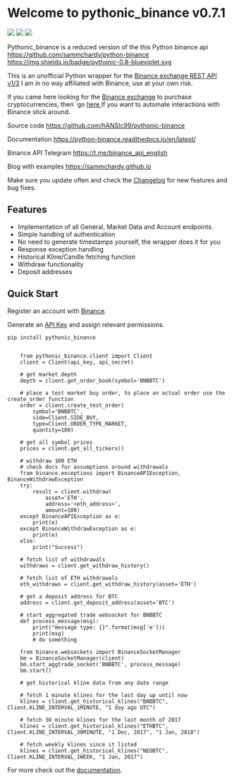 
# Welcome to pythonic_binance v0.7.1


[<img src="https://img.shields.io/badge/python--binance-0.7.1-yellow.svg">](https://github.com/sammchardy/python-binance/tree/v0.7.1)
[<img src="https://img.shields.io/pypi/pyversions/pythonic-binance.svg">](https://pypi.org/project/pythonic-binance/)
[<img src="https://img.shields.io/pypi/l/pythonic-binance.svg">](https://pypi.org/project/pythonic-binance/)





Pythonic_binance is a reduced version of the
this Python binance api https://github.com/sammchardy/python-binance
https://img.shields.io/badge/pythonic-0.8-blueviolet.svg




This is an unofficial Python wrapper for the [Binance exchange REST API v1/3](https://github.com/binance-exchange/binance-official-api-docs) I am in no way affiliated with Binance, use at your own risk.

If you came here looking for the [Binance exchange](https://www.binance.com/) to purchase cryptocurrencies, then `go [here ](https://www.binance.com/) If you want to automate interactions with Binance stick around.

Source code
  https://github.com/hANSIc99/pythonic-binance

Documentation
  https://python-binance.readthedocs.io/en/latest/

Binance API Telegram
  https://t.me/binance_api_english

Blog with examples
  https://sammchardy.github.io

Make sure you update often and check the [Changelog](https://python-binance.readthedocs.io/en/latest/changelog.html) for new features and bug fixes.

Features
--------

- Implementation of all General, Market Data and Account endpoints.
- Simple handling of authentication
- No need to generate timestamps yourself, the wrapper does it for you
- Response exception handling
- Historical Kline/Candle fetching function
- Withdraw functionality
- Deposit addresses

Quick Start
-----------

Register an account with [Binance](https://www.binance.com/).

Generate an [API Key](https://www.binance.com/userCenter/createApi.html) and assign relevant permissions.


```pip install pythonic_binance```


```

    from pythonic_binance.client import Client
    client = Client(api_key, api_secret)

    # get market depth
    depth = client.get_order_book(symbol='BNBBTC')

    # place a test market buy order, to place an actual order use the create_order function
    order = client.create_test_order(
        symbol='BNBBTC',
        side=Client.SIDE_BUY,
        type=Client.ORDER_TYPE_MARKET,
        quantity=100)

    # get all symbol prices
    prices = client.get_all_tickers()

    # withdraw 100 ETH
    # check docs for assumptions around withdrawals
    from binance.exceptions import BinanceAPIException, BinanceWithdrawException
    try:
        result = client.withdraw(
            asset='ETH',
            address='<eth_address>',
            amount=100)
    except BinanceAPIException as e:
        print(e)
    except BinanceWithdrawException as e:
        print(e)
    else:
        print("Success")

    # fetch list of withdrawals
    withdraws = client.get_withdraw_history()

    # fetch list of ETH withdrawals
    eth_withdraws = client.get_withdraw_history(asset='ETH')

    # get a deposit address for BTC
    address = client.get_deposit_address(asset='BTC')

    # start aggregated trade websocket for BNBBTC
    def process_message(msg):
        print("message type: {}".format(msg['e']))
        print(msg)
        # do something

    from binance.websockets import BinanceSocketManager
    bm = BinanceSocketManager(client)
    bm.start_aggtrade_socket('BNBBTC', process_message)
    bm.start()

    # get historical kline data from any date range

    # fetch 1 minute klines for the last day up until now
    klines = client.get_historical_klines("BNBBTC", Client.KLINE_INTERVAL_1MINUTE, "1 day ago UTC")

    # fetch 30 minute klines for the last month of 2017
    klines = client.get_historical_klines("ETHBTC", Client.KLINE_INTERVAL_30MINUTE, "1 Dec, 2017", "1 Jan, 2018")

    # fetch weekly klines since it listed
    klines = client.get_historical_klines("NEOBTC", Client.KLINE_INTERVAL_1WEEK, "1 Jan, 2017")
```

For more check out the [documentation](https://python-binance.readthedocs.io/en/latest/).


